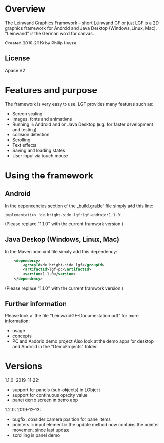 # Overview
The Leinwand Graphics Framework – short Leinwand GF or just LGF is a 2D graphics framework for Android and Java Desktop (Windows, Linux, Mac).  "Leinwand" is the German word for canvas.

Created 2018-2019 by Philip Heyse

## License
Apace V2


# Features and purpose
The framework is very easy to use. LGF provides many features such as:
 - Screen scaling
 - Images, fonts and animations
 - Running in Android and on Java Desktop (e.g. for faster development and testing)
 - collision detection
 - Scrolling
 - Text effects
 - Saving and loading states
 - User input via touch mouse

# Using the framework
## Android
In the dependencies section of the „build.gralde“ file simply add this line:

```
implementation 'de.bright-side.lgf:lgf-android:1.1.0'
```
(Please replace "1.1.0" with the current framwork version.)


## Java Deskop (Windows, Linux, Mac)
In the Maven pom.xml file simply add this dependency:
```xml
	<dependency>
		<groupId>de.bright-side.lgf</groupId>
		<artifactId>lgf-pc</artifactId>
		<version>1.1.0</version>
	</dependency>
```
(Please replace "1.1.0" with the current framwork version.)


## Further information
Please look at the file "LeinwandGF-Documentation.odt" for more information:
 - usage
 - concepts
 - PC and Andorid demo project
Also look at the demo apps for desktop and Android in the "DemoProjects" folder.
 
# Versions
1.1.0: 2019-11-22: 
 - support for panels (sub-objects) in LObject
 - support for continuous opacity value
 - panel demo screen in demo app
 
1.2.0: 2019-12-13: 
 - bugfix: consider camera position for panel items
 - pointers in input element in the update method now contains the pointer movement since last update
 - scrolling in panel demo